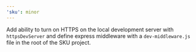 ```yaml
---
'sku': minor
---
```


Add ability to turn on HTTPS on the local development server with `httpsDevServer` and define express middleware with a `dev-middleware.js` file in the root of the SKU project.
